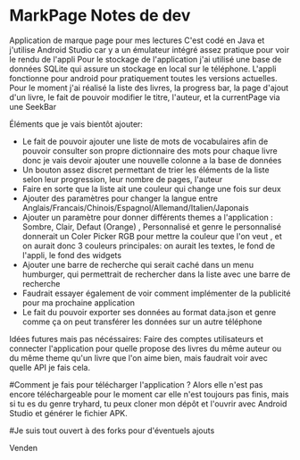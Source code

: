 # MarkPage Notes de dev
Application de marque page pour mes lectures
C'est codé en Java et j'utilise Android Studio car y a un émulateur intégré assez pratique pour voir le rendu de l'appli
Pour le stockage de l'application j'ai utilisé une base de données SQLite qui assure un stockage en local sur le téléphone. 
L'appli fonctionne pour android pour pratiquement toutes les versions actuelles.
Pour le moment j'ai réalisé la liste des livres, la progress bar, la page d'ajout d'un livre, le fait de pouvoir modifier le titre, l'auteur, et la currentPage via une SeekBar

Éléments que je vais bientôt ajouter:
- Le fait de pouvoir ajouter une liste de mots de vocabulaires afin de pouvoir consulter son propre dictionnaire des mots pour chaque livre donc je vais devoir ajouter une nouvelle colonne a la base de données
- Un bouton assez discret permettant de trier les éléments de la liste selon leur progression, leur nombre de pages, l'auteur
- Faire en sorte que la liste ait une couleur qui change une fois sur deux 
- Ajouter des paramètres pour changer la langue entre Anglais/Francais/Chinois/Espagnol/Allemand/Italien/Japonais
- Ajouter un paramètre pour donner différents themes a l'application : Sombre, Clair, Defaut (Orange) , Personnalisé et genre le personnalisé donnerait un Coler Picker RGB pour mettre la couleur que l'on veut , et on aurait donc 3 couleurs principales:
on aurait les textes, le fond de l'appli, le fond des widgets 
- Ajouter une barre de recherche qui serait caché dans un menu humburger, qui permettrait de rechercher dans la liste avec une barre de recherche 
- Faudrait essayer également de voir comment implémenter de la publicité pour ma prochaine application 
- Le fait du pouvoir exporter ses données au format data.json et genre comme ça on peut transférer les données sur un autre téléphone


Idées futures mais pas nécéssaires: 
Faire des comptes utilisateurs et connecter l'application pour quelle propose des livres du même auteur ou du même theme qu'un livre que l'on aime bien, mais faudrait voir avec quelle API je fais cela.

#Comment je fais pour télécharger l'application ?
Alors elle n'est pas encore téléchargeable pour le moment car elle n'est toujours pas finis, mais si tu es du genre tryhard, tu peux cloner mon dépôt et l'ouvrir avec Android Studio et générer le fichier APK.

#Je suis tout ouvert à des forks pour d'éventuels ajouts

Venden
